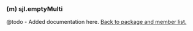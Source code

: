 ### (m) sjl.emptyMulti
@todo - Added documentation here.
[Back to package and member list.](#packages-and-members)
